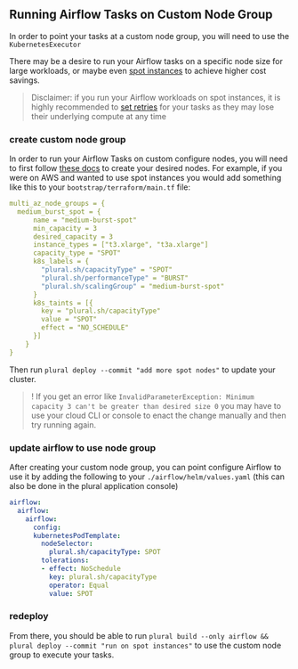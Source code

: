 ## Running Airflow Tasks on Custom Node Group

In order to point your tasks at a custom node group, you will need to use the `KubernetesExecutor`

There may be a desire to run your Airflow tasks on a specific node size for large workloads, or maybe even 
[spot instances](https://docs.aws.amazon.com/AWSEC2/latest/UserGuide/using-spot-instances.html) to achieve higher cost 
savings.

> Disclaimer: if you run your Airflow workloads on spot instances, it is highly recommended to [set retries](https://docs.astronomer.io/learn/rerunning-dags) 
> for your tasks as they may lose their underlying compute at any time

### create custom node group

In order to run your Airflow Tasks on custom configure nodes, you will need to first follow [these docs](https://docs.plural.sh/operations/cluster-configuration#modifying-node-types)
to create your desired nodes. For example, if you were on AWS and wanted to use spot instances you would add something 
like this to your `bootstrap/terraform/main.tf` file:

```yaml
multi_az_node_groups = {
  medium_burst_spot = {
      name = "medium-burst-spot"
      min_capacity = 3
      desired_capacity = 3
      instance_types = ["t3.xlarge", "t3a.xlarge"]
      capacity_type = "SPOT"
      k8s_labels = {
        "plural.sh/capacityType" = "SPOT"
        "plural.sh/performanceType" = "BURST"
        "plural.sh/scalingGroup" = "medium-burst-spot"
      }
      k8s_taints = [{
        key = "plural.sh/capacityType"
        value = "SPOT"
        effect = "NO_SCHEDULE"
      }]
    }
}
```

Then run `plural deploy --commit "add more spot nodes"` to update your cluster.

> ! If you get an error like `InvalidParameterException: Minimum capacity 3 can't be greater than desired size 0` you 
> may have to use your cloud CLI or console to enact the change manually and then try running again.

### update airflow to use node group

After creating your custom node group, you can point configure Airflow to use it by adding the following to your 
`./airflow/helm/values.yaml` (this can also be done in the plural application console)

```yaml
airflow:
  airflow:
    airflow:
      config:
      kubernetesPodTemplate:
        nodeSelector:
          plural.sh/capacityType: SPOT
        tolerations:
        - effect: NoSchedule
          key: plural.sh/capacityType
          operator: Equal
          value: SPOT
```

### redeploy

From there, you should be able to run `plural build --only airflow && plural deploy --commit "run on spot instances"` to 
use the custom node group to execute your tasks.